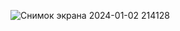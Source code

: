 ![Снимок экрана 2024-01-02 214128](https://github.com/Mikle024/Allure/assets/142490585/746f5470-95a6-4f26-9f22-3bc07f09ed89)
